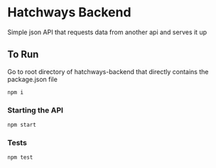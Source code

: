 # Hatchways Backend

Simple json API that requests data from another api and serves it up

## To Run
Go to root directory of hatchways-backend that directly contains the package.json file
```
npm i
```
### Starting the API
```
npm start
```
### Tests
```
npm test
```